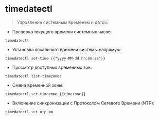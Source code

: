 # timedatectl

> Управление системным временем и датой.

- Проверка текущего времени системных часов:

`timedatectl`

- Установка локального времени системы напрямую:

`timedatectl set-time {{"yyyy-MM-dd hh:mm:ss"}}`

- Просмотр доступных временных зон:

`timedatectl list-timezones`

- Смена временной зоны:

`timedatectl set-timezone {{timezone}}`

- Включение синхронизации с Протоколом Сетевого Времени (NTP):

`timedatectl set-ntp on`
